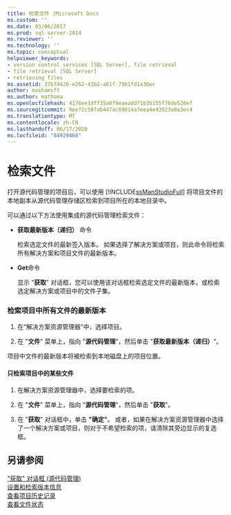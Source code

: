 ```yaml
---
title: 检索文件 |Microsoft Docs
ms.custom: ''
ms.date: 03/06/2017
ms.prod: sql-server-2014
ms.reviewer: ''
ms.technology: ''
ms.topic: conceptual
helpviewer_keywords:
- version control services [SQL Server], file retrieval
- file retrieval [SQL Server]
- retrieving files
ms.assetid: 37b74426-e262-43b2-a81f-79b1fd1a36ec
author: mashamsft
ms.author: mathoma
ms.openlocfilehash: 4176ee1dff35a0f9eaeaddf1b35155f76de526ef
ms.sourcegitcommit: 9ee72c507ab447ac69014a7eea4e43523a0a3ec4
ms.translationtype: MT
ms.contentlocale: zh-CN
ms.lasthandoff: 06/17/2020
ms.locfileid: "84929468"
---
```

# <a name="retrieve-files"></a>检索文件
  打开源代码管理的项目后，可以使用 [!INCLUDE[ssManStudioFull](../includes/ssmanstudiofull-md.md)] 将项目文件的本地副本从源代码管理存储区检索到项目所在的本地目录中。  
  
 可以通过以下方法使用集成的源代码管理检索文件：  
  
-   **获取最新版本（递归）** 命令  
  
     检索选定文件的最新签入版本。 如果选择了解决方案或项目，则此命令将检索所有解决方案和项目文件的最新版本。  
  
-   **Get**命令  
  
     显示 "**获取**" 对话框，您可以使用该对话框检索选定文件的最新版本，或检索选定解决方案或项目中的文件子集。  
  
### <a name="to-retrieve-the-latest-version-of-all-the-files-in-a-project"></a>检索项目中所有文件的最新版本  
  
1.  在“解决方案资源管理器”中，选择项目。  
  
2.  在 "**文件**" 菜单上，指向 "**源代码管理**"，然后单击 "**获取最新版本（递归）**"。  
  
 项目中文件的最新版本将被检索到本地磁盘上的项目位置。  
  
#### <a name="to-retrieve-only-certain-files-in-a-project"></a>只检索项目中的某些文件  
  
1.  在解决方案资源管理器中，选择要检索的项。  
  
2.  在 "**文件**" 菜单上，指向 "**源代码管理**"，然后单击 "**获取**"。  
  
3.  在 "**获取**" 对话框中，单击 **"确定"**。 或者，如果在解决方案资源管理器中选择了一个解决方案或项目，则对于不希望检索的项，请清除其旁边显示的复选框。  
  
## <a name="see-also"></a>另请参阅  
 ["获取" 对话框 &#40;源代码管理&#41;](../../2014/database-engine/get-dialog-box-source-control.md)   
 [设置和检索版本信息](../../2014/database-engine/set-and-retrieve-version-information.md)   
 [查看项目历史记录](../../2014/database-engine/view-project-history.md)   
 [查看文件状态](../../2014/database-engine/view-file-status.md)  
  
  

